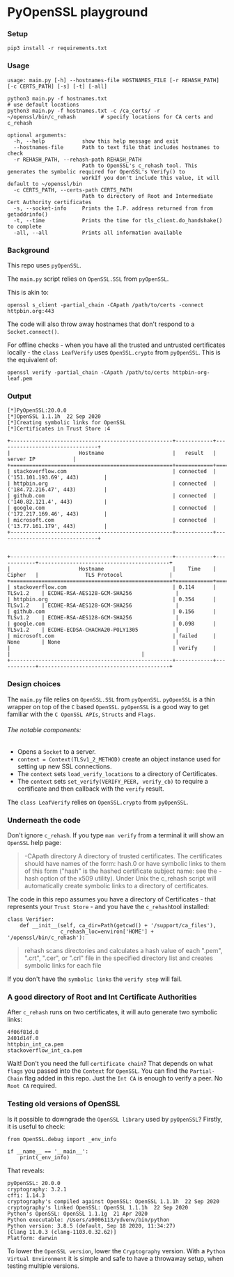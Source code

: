 # PyOpenSSL playground
### Setup
`pip3 install -r requirements.txt`
### Usage
```
usage: main.py [-h] --hostnames-file HOSTNAMES_FILE [-r REHASH_PATH] [-c CERTS_PATH] [-s] [-t] [-all]

python3 main.py -f hostnames.txt                                                # use default locations
python3 main.py -f hostnames.txt -c /ca_certs/ -r ~/openssl/bin/c_rehash        # specify locations for CA certs and c_rehash

optional arguments:
  -h, --help            show this help message and exit
  --hostnames-file      Path to text file that includes hostnames to check
  -r REHASH_PATH, --rehash-path REHASH_PATH
                        Path to OpenSSL's c_rehash tool. This generates the symbolic required for OpenSSL's Verify() to
                        workIf you don't include this value, it will default to ~/openssl/bin
  -c CERTS_PATH, --certs-path CERTS_PATH
                        Path to directory of Root and Intermediate Cert Authority certificates
  -s, --socket-info     Prints the I.P. address returned from from getaddrinfo()
  -t, --time            Prints the time for tls_client.do_handshake() to complete
  -all, --all           Prints all information available
```
### Background
This repo uses `pyOpenSSL`.  

The `main.py` script relies on `OpenSSL.SSL` from `pyOpenSSL`.  

This is akin to:
```
openssl s_client -partial_chain -CApath /path/to/certs -connect httpbin.org:443
```
The code will also throw away hostnames that don't respond to a `Socket.connect()`.

For offline checks - when you have all the trusted and untrusted certificates locally - the `class LeafVerify` uses `OpenSSL.crypto` from `pyOpenSSL`. This is the equivalent of:

```
openssl verify -partial_chain -CApath /path/to/certs httpbin-org-leaf.pem
```

### Output
```
[*]PyOpenSSL:20.0.0	
[*]OpenSSL 1.1.1h  22 Sep 2020
[*]Creating symbolic links for OpenSSL
[*]Certificates in Trust Store :4

+----------------------------------------------------+------------+--------------------------------+
|                      Hostname                      |   result   |           server IP            |
+====================================================+============+================================+
| stackoverflow.com                                  | connected  | ('151.101.193.69', 443)        |
| httpbin.org                                        | connected  | ('184.72.216.47', 443)         |
| github.com                                         | connected  | ('140.82.121.4', 443)          |
| google.com                                         | connected  | ('172.217.169.46', 443)        |
| microsoft.com                                      | connected  | ('13.77.161.179', 443)         |
+----------------------------------------------------+------------+--------------------------------+


+----------------------------------------------------+------------+------------+------------------------------------------+
|                      Hostname                      |    Time    |   Cipher   |               TLS Protocol               |
+====================================================+============+============+==========================================+
| stackoverflow.com                                  | 0.114      | TLSv1.2    | ECDHE-RSA-AES128-GCM-SHA256              |
| httpbin.org                                        | 0.354      | TLSv1.2    | ECDHE-RSA-AES128-GCM-SHA256              |
| github.com                                         | 0.156      | TLSv1.2    | ECDHE-RSA-AES128-GCM-SHA256              |
| google.com                                         | 0.098      | TLSv1.2    | ECDHE-ECDSA-CHACHA20-POLY1305            |
| microsoft.com                                      | failed     | None       | None                                     |
|                                                    | verify     |            |                                          |
+----------------------------------------------------+------------+------------+------------------------------------------+

```

### Design choices
The `main.py` file relies on `OpenSSL.SSL` from `pyOpenSSL`.  `pyOpenSSL` is a thin wrapper on top of the `C` based `OpenSSL`.  `pyOpenSSL` is a good way to get familiar with the `C OpenSSL APIs`, `Structs` and `Flags`.  

###### The notable components:
  - Opens a `Socket` to a server.
  - `context = Context(TLSv1_2_METHOD)` create an object instance used for setting up new SSL connections.
  - The `context` sets `load_verify_locations` to a directory of Certificates.
  - The `context` sets `set_verify(VERIFY_PEER, verify_cb)` to require a certificate and then callback with the `verify` result.

The `class LeafVerify` relies on `OpenSSL.crypto` from `pyOpenSSL`.

### Underneath the code
Don't ignore `c_rehash`.  If you type `man verify` from a terminal it will show an `OpenSSL` help page:

> -CApath directory
>     A directory of trusted certificates. The certificates should have names of
>     the form: hash.0 or have symbolic links to them of this form ("hash" is the
>     hashed certificate subject name: see the -hash option of the x509 utility).
>     Under Unix the c_rehash script will automatically create symbolic links to a
>     directory of certificates.

The code in this repo assumes you have a directory of Certificates - that represents your `Trust Store` - and you have the `c_rehash`tool installed:
```
class Verifier:
    def __init__(self, ca_dir=Path(getcwd() + '/support/ca_files'),
                 c_rehash_loc=environ['HOME'] + '/openssl/bin/c_rehash'):
```              

> rehash scans directories and calculates a hash value of each ".pem", ".crt", ".cer", or ".crl" file in the specified directory list and creates symbolic links for each file

If you don't have the `symbolic links` the `verify step` will fail.

### A good directory of Root and Int Certificate Authorities
After `c_rehash` runs on two certificates, it will auto generate two symbolic links:
```
4f06f81d.0
2401d14f.0
httpbin_int_ca.pem
stackoverflow_int_ca.pem
```
Wait!  Don't you need the full `certificate chain`?  That depends on what `flags` you passed into the `Context` for `OpenSSL`. You can find the `Partial-Chain` flag added in this repo.  Just the `Int CA` is enough to verify a peer. No `Root CA` required.

### Testing old versions of OpenSSL
Is it possible to downgrade the `OpenSSL library` used by `pyOpenSSL`?  Firstly, it is useful to check:

```
from OpenSSL.debug import _env_info

if __name__ == '__main__':
    print(_env_info)
```
That reveals:
```
pyOpenSSL: 20.0.0
cryptography: 3.2.1
cffi: 1.14.3
cryptography's compiled against OpenSSL: OpenSSL 1.1.1h  22 Sep 2020
cryptography's linked OpenSSL: OpenSSL 1.1.1h  22 Sep 2020
Python's OpenSSL: OpenSSL 1.1.1g  21 Apr 2020
Python executable: /Users/a9006113/ydvenv/bin/python
Python version: 3.8.5 (default, Sep 18 2020, 11:34:27) 
[Clang 11.0.3 (clang-1103.0.32.62)]
Platform: darwin
```
To lower the `OpenSSL version`, lower the `Cryptography` version.  With a `Python Virtual Environment` it is simple and safe to have a throwaway setup, when testing multiple versions.